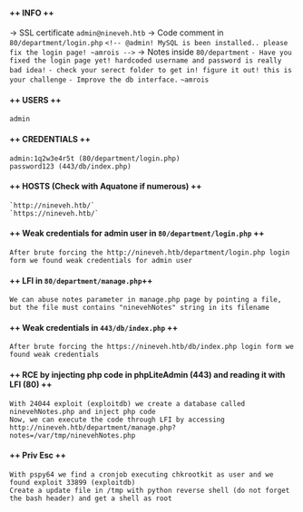 #### ++ INFO ++
-> SSL certificate
	`admin@nineveh.htb`
-> Code comment in `80/department/login.php`
	`<!-- @admin! MySQL is been installed.. please fix the login page! ~amrois -->`
-> Notes inside `80/department`
	`- Have you fixed the login page yet! hardcoded username and password is really bad idea!`
	`- check your serect folder to get in! figure it out! this is your challenge`
	`- Improve the db interface.`
	`~amrois`
	
#### ++ USERS ++
	admin

#### ++ CREDENTIALS ++
	admin:1q2w3e4r5t (80/department/login.php)
	password123 (443/db/index.php)

#### ++ HOSTS (Check with Aquatone if numerous) ++
	`http://nineveh.htb/`
	`https://nineveh.htb/`
	
#### ++ Weak credentials for admin user in `80/department/login.php` ++
	After brute forcing the http://nineveh.htb/department/login.php login form we found weak credentials for admin user

#### ++ LFI in `80/department/manage.php`++
	We can abuse notes parameter in manage.php page by pointing a file, but the file must contains "ninevehNotes" string in its filename

#### ++ Weak credentials in `443/db/index.php` ++
	After brute forcing the https://nineveh.htb/db/index.php login form we found weak credentials

#### ++ RCE by injecting php code in phpLiteAdmin (443) and reading it with LFI (80) ++
	With 24044 exploit (exploitdb) we create a database called ninevehNotes.php and inject php code
	Now, we can execute the code through LFI by accessing http://nineveh.htb/department/manage.php?notes=/var/tmp/ninevehNotes.php

#### ++ Priv Esc ++
	With pspy64 we find a cronjob executing chkrootkit as user and we found exploit 33899 (exploitdb)
	Create a update file in /tmp with python reverse shell (do not forget the bash header) and get a shell as root